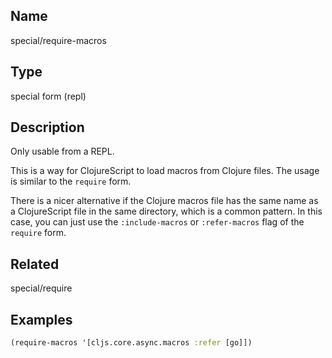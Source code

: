 ## Name
special/require-macros

## Type
special form (repl)

## Description

Only usable from a REPL.

This is a way for ClojureScript to load macros from Clojure files.
The usage is similar to the `require` form.

There is a nicer alternative if the Clojure macros file has the same name as a
ClojureScript file in the same directory, which is a common pattern.  In this
case, you can just use the `:include-macros` or `:refer-macros` flag of the
`require` form.

## Related
special/require

## Examples

```clj
(require-macros '[cljs.core.async.macros :refer [go]])
```

